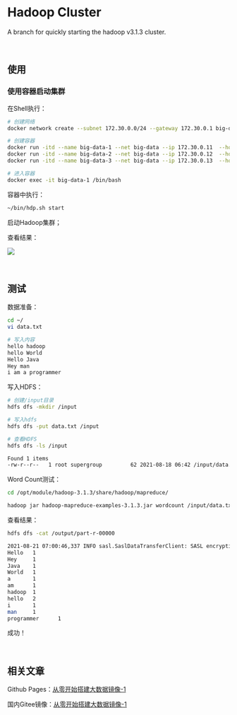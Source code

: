 # **Hadoop Cluster**

A branch for quickly starting the hadoop v3.1.3 cluster.

<br/>

## **使用**

### **使用容器启动集群**

在Shell执行：

```bash
# 创建网络
docker network create --subnet 172.30.0.0/24 --gateway 172.30.0.1 big-data

# 创建容器
docker run -itd --name big-data-1 --net big-data --ip 172.30.0.11  --hostname big-data-1 --privileged  jasonkay/big-data-1:v1.0 /usr/sbin/init
docker run -itd --name big-data-2 --net big-data --ip 172.30.0.12  --hostname big-data-2 --privileged  jasonkay/big-data-2:v1.0 /usr/sbin/init
docker run -itd --name big-data-3 --net big-data --ip 172.30.0.13  --hostname big-data-3 --privileged  jasonkay/big-data-3:v1.0 /usr/sbin/init

# 进入容器
docker exec -it big-data-1 /bin/bash
```

容器中执行：

```bash
~/bin/hdp.sh start
```

启动Hadoop集群；

查看结果：

![](https://cdn.jsdelivr.net/gh/jasonkayzk/blog_static@master/images/big-data-2.png)

<br/>

## **测试**

数据准备：

```bash
cd ~/
vi data.txt

# 写入内容
hello hadoop
hello World
Hello Java
Hey man
i am a programmer
```

写入HDFS：

```bash
# 创建/input目录
hdfs dfs -mkdir /input 

# 写入hdfs
hdfs dfs -put data.txt /input 

# 查看HDFS
hdfs dfs -ls /input

Found 1 items
-rw-r--r--   1 root supergroup         62 2021-08-18 06:42 /input/data.txt
```

Word Count测试：

```bash
cd /opt/module/hadoop-3.1.3/share/hadoop/mapreduce/

hadoop jar hadoop-mapreduce-examples-3.1.3.jar wordcount /input/data.txt /output
```

查看结果：

```bash
hdfs dfs -cat /output/part-r-00000

2021-08-21 07:00:46,337 INFO sasl.SaslDataTransferClient: SASL encryption trust check: localHostTrusted = false, remoteHostTrusted = false
Hello   1
Hey     1
Java    1
World   1
a       1
am      1
hadoop  1
hello   2
i       1
man     1
programmer      1
```

成功！

<br/>

## 相关文章

Github Pages：[从零开始搭建大数据镜像-1](https://jasonkayzk.github.io/2021/08/21/从零开始搭建大数据镜像-1/)

国内Gitee镜像：[从零开始搭建大数据镜像-1](https://jasonkay.gitee.io/2021/08/21/从零开始搭建大数据镜像-1/)
